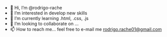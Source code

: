 - 👋 Hi, I’m @rodrigo-rache
- 👀 I’m interested in develop new skills
- 🌱 I’m currently learning .html, .css, .js
- 💞️ I’m looking to collaborate on ...
- 📫 How to reach me... feel free to e-mail me rodrigo.rache01@gmail.com

<!---
rodrigo-rache/rodrigo-rache is a ✨ special ✨ repository because its `README.md` (this file) appears on your GitHub profile.
You can click the Preview link to take a look at your changes.
--->
